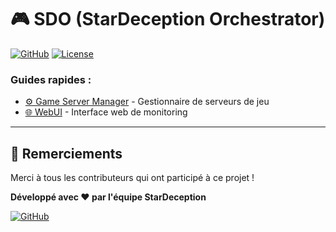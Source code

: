 # 🎮 SDO (StarDeception Orchestrator)

[![GitHub](https://img.shields.io/badge/GitHub-StarDeception%2FSDO-blue?style=flat-square&logo=github)](https://github.com/StarDeception/SDO)
[![License](https://img.shields.io/badge/License-MIT-green?style=flat-square)](LICENSE)

### Guides rapides :
- [⚙️ Game Server Manager](script_deploy_game_server/README.md) - Gestionnaire de serveurs de jeu
- [🌐 WebUI](webUI/README.md) - Interface web de monitoring

---

## 🌟 Remerciements

Merci à tous les contributeurs qui ont participé à ce projet !

**Développé avec ❤️ par l'équipe StarDeception**

[![GitHub](https://img.shields.io/badge/GitHub-StarDeception-blue?style=flat-square&logo=github)](https://github.com/StarDeception)

